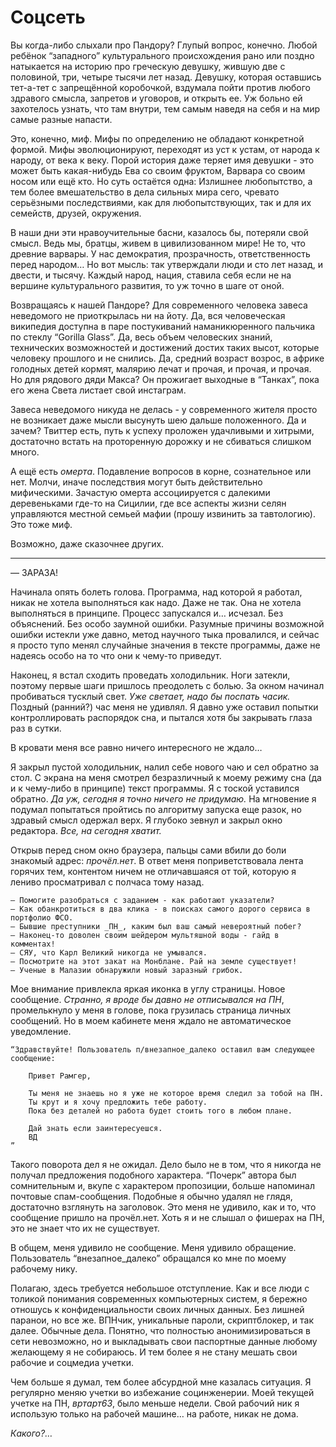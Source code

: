 # Соцсеть
Вы когда-либо слыхали про Пандору? Глупый вопрос, конечно. Любой ребёнок “западного” культурального происхождения рано или поздно натыкается на историю про греческую девушку, жившую две с половиной, три, четыре тысячи лет назад. Девушку, которая оставшись тет-а-тет с запрещённой коробочкой, вздумала пойти против любого здравого смысла, запретов и уговоров, и открыть ее. Уж больно ей захотелось узнать, что там внутри, тем самым наведя на себя и на мир самые разные напасти. 

Это, конечно, миф. Мифы по определению не обладают конкретной формой. Мифы эволюционируют, переходят из уст к устам, от народа к народу, от века к веку. Порой история даже теряет имя девушки - это может быть какая-нибудь Ева со своим фруктом, Варвара со своим носом или ещё кто. Но суть остаётся одна: Излишнее любопытство, а тем более вмешательство в дела сильных мира сего, чревато серьёзными последствиями, как для любопытствующих, так и для их семейств, друзей, окружения.  

В наши дни эти нравоучительные басни, казалось бы, потеряли свой смысл. Ведь мы, братцы, живем в цивилизованном мире! Не то, что древние варвары. У нас демократия, прозрачность, ответственность перед народом… Но вот мысль: так утверждали люди и сто лет назад, и двести, и тысячу. Каждый народ, нация, ставила себя если не на вершине культурального развития, то уж точно в шаге от оной.

Возвращаясь к нашей Пандоре? Для современного человека завеса неведомого не приоткрылась ни на йоту. Да, вся человеческая википедия доступна в паре постукиваний наманикюренного пальчика по стеклу “Gorilla Glass”. Да, весь объем человеских знаний, технических возможностей и достижений достих таких высот, которые человеку прошлого и не снились. Да, средний возраст возрос, в африке голодных детей кормят, малярию лечат и прочая, и прочая, и прочая. Но для рядового дяди Макса? Он прожигает выходные в “Танках”, пока его жена Света листает свой инстаграм. 

Завеса неведомого никуда не делась - у современного жителя просто не возникает даже мысли высунуть шею дальше положенного. Да и зачем? Твиттер есть, путь к успеху проложен удачливыми и хитрыми, достаточно встать на проторенную дорожку и не сбиваться слишком много. 

А ещё есть _омерта_. Подавление вопросов в корне, сознательное или нет. Молчи, иначе последствия могут быть действительно мифическими. Зачастую омерта ассоциируется с далекими деревеньками где-то на Сицилии, где все аспекты жизни селян управляются местной семьей мафии (прошу извинить за тавтологию). Это тоже миф.

Возможно, даже сказочнее других. 


----------

— ЗАРАЗА!

Начинала опять болеть голова. Программа, над которой я работал, никак не хотела выполняться как надо. Даже не так. Она не хотела выполняться в принципе. Процесс запускался и… исчезал. Без объяснений. Без особо заумной ошибки. Разумные причины возможной ошибки истекли уже давно, метод научного тыка провалился, и сейчас я просто тупо менял случайные значения в тексте программы, даже не надеясь особо на то что они к чему-то приведут. 

Наконец, я встал сходить проведать холодильник. Ноги затекли, поэтому первые шаги пришлось преодолеть с болью. За окном начинал пробиваться тусклый свет. _Уже светает, надо бы поспать часик._ Поздный (ранний?) час меня не удивлял. Я давно уже оставил попытки контроллировать распорядок сна, и пытался хотя бы закрывать глаза раз в сутки. 

В кровати меня все равно ничего интересного не ждало…

Я закрыл пустой холодильник, налил себе нового чаю и сел обратно за стол. С экрана на меня смотрел безразличный к моему режиму сна (да и к чему-либо в принципе) текст программы. Я с тоской уставился обратно. _Да уж, сегодня я точно ничего не придумаю._ На мгновение я подумал попытаться пройтись по алгоритму запуска еще разок, но здравый смысл одержал верх. Я глубоко зевнул и закрыл окно редактора. _Все, на сегодня хватит._

Открыв перед сном окно браузера, пальцы сами вбили до боли знакомый адрес: _прочёл.нет_. В ответ меня поприветствовала лента горячих тем, контентом ничем не отличавшаяся от той, которую я лениво просматривал с полчаса тому назад. 

    — Помогите разобраться с заданием - как работают указатели?
    — Как обанкротиться в два клика - в поисках самого дорого сервиса в портфолио ФСО.
    — Бывшие преступники _ПН_, каким был ваш самый невероятный побег?
    — Наконец-то доволен своим шейдером мультяшной воды - гайд в комментах!
    — СЯУ, что Карл Великий никогда не умывался.
    — Посмотрите на этот закат на Монблане. Рай на земле существует!
    — Ученые в Малазии обнаружили новый заразный грибок.

Мое внимание привлекла яркая иконка в углу страницы. Новое сообщение. _Странно, я вроде бы давно не отписывался на ПН_, промелькнуло у меня в голове, пока грузилась страница личных сообщений. Но в моем кабинете меня ждало не автоматическое уведомление.

    “Здравствуйте! Пользователь п/внезапное_далеко оставил вам следующее сообщение:

        Привет Рамгер, 
        
        Ты меня не знаешь но я уже не которое время следил за тобой на ПН. 
        Ты крут и я хочу предложить тебе работу. 
        Пока без деталей но работа будет стоить того в любом плане.

        Дай знать если заинтересуешся. 
        ВД
    ”

Такого поворота дел я не ожидал. Дело было не в том, что я никогда не получал предложения подобного характера. “Почерк” автора был сомнительным и, вкупе с характером пропозиции, больше напоминал почтовые спам-сообщения. Подобные я обычно удалял не глядя, достаточно взглянуть на заголовок. Это меня не удивило, как и то, что сообщение пришло на прочёл.нет. Хоть я и не слышал о фишерах на ПН, это не знает что их не существует. 

В общем, меня удивило не сообщение. Меня удивило обращение. Пользователь “внезапное_далеко” обращался ко мне по моему рабочему нику.

Полагаю, здесь требуется небольшое отступление. Как и все люди с толикой понимания современных компьютерных систем, я бережно отношусь к конфиденциальности своих личных данных. Без лишней паранои, но все же. ВПНчик, уникальные пароли, скриптблокер, и так далее. Обычные дела. Понятно, что полностью анонимизироваться в сети невозможно, но и выкладывать свои паспортные данные любому желающему я не собираюсь. И тем более я не стану мешать свои рабочие и соцмедиа учетки. 

Чем больше я думал, тем более абсурдной мне казалась ситуация. Я регулярно меняю учетки во избежание социнженерии. Моей текущей учетке на ПН, _вртарт63_, было меньше недели. Свой рабочий ник я использую только на рабочей машине… на работе, никак не дома.

_Какого?…_
